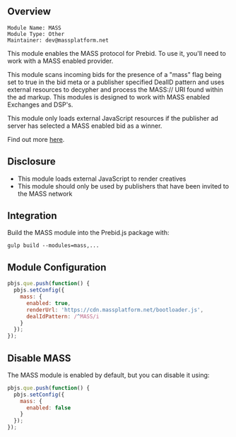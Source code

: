 ## Overview

```
Module Name: MASS
Module Type: Other
Maintainer: dev@massplatform.net
```

This module enables the MASS protocol for Prebid. To use it, you'll need to
work with a MASS enabled provider.

This module scans incoming bids for the presence of a "mass" flag being set to 
true in the bid meta or a publisher specified DealID pattern and uses 
external resources to decypher and process the MASS:// URI found within the ad markup.
This modules is designed to work with MASS enabled Exchanges and DSP's.

This module only loads external JavaScript resources if the publisher ad server has 
selected a MASS enabled bid as a winner. 

Find out more [here](https://massplatform.net).

## Disclosure

- This module loads external JavaScript to render creatives
- This module should only be used by publishers that have been invited to the MASS network

## Integration

Build the MASS module into the Prebid.js package with:

```
gulp build --modules=mass,...
```

## Module Configuration

```js
pbjs.que.push(function() {
  pbjs.setConfig({
    mass: {
      enabled: true,
      renderUrl: 'https://cdn.massplatform.net/bootloader.js',
      dealIdPattern: /^MASS/i
    }
  });
});
```

## Disable MASS

The MASS module is enabled by default, but you can disable it using:

```js
pbjs.que.push(function() {
  pbjs.setConfig({
    mass: {
      enabled: false
    }
  });
});
```
